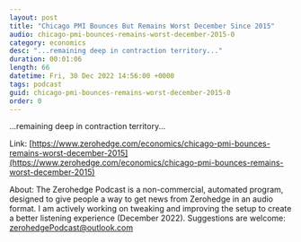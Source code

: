 ```yaml
---
layout: post
title: "Chicago PMI Bounces But Remains Worst December Since 2015"
audio: chicago-pmi-bounces-remains-worst-december-2015-0
category: economics
desc: "...remaining deep in contraction territory..."
duration: 00:01:06
length: 66
datetime: Fri, 30 Dec 2022 14:56:00 +0000
tags: podcast
guid: chicago-pmi-bounces-remains-worst-december-2015-0
order: 0
---
```

...remaining deep in contraction territory...

Link: [https://www.zerohedge.com/economics/chicago-pmi-bounces-remains-worst-december-2015](https://www.zerohedge.com/economics/chicago-pmi-bounces-remains-worst-december-2015)

About: The Zerohedge Podcast is a non-commercial, automated program, designed to give people a way to get news from Zerohedge in an audio format.  I am actively working on tweaking and improving the setup to create a better listening experience (December 2022).  Suggestions are welcome: [zerohedgePodcast@outlook.com](mailto:zerohedgePodcast@outlook.com)